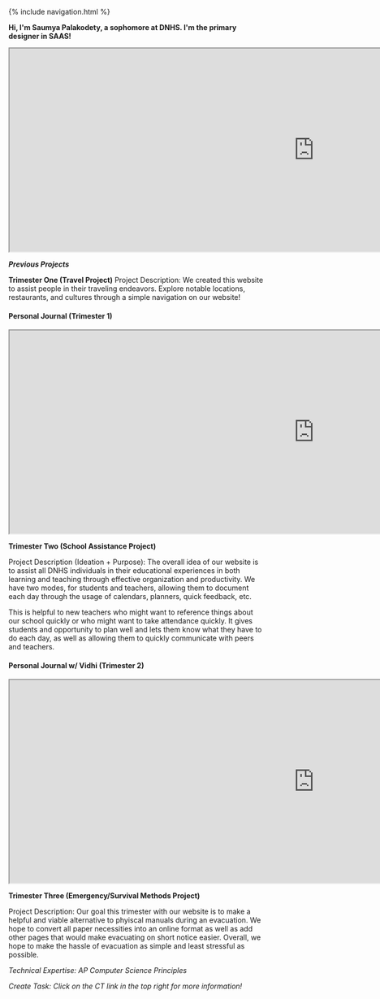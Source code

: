 {% include navigation.html %}

**Hi, I'm Saumya Palakodety, a sophomore at DNHS. I'm the primary designer in SAAS!**

<iframe width="1200" height="400" src="https://sarayu-pr11.github.io/saas/" title="Trimester 1 Personal Journal" frameborder="8"></iframe>

**_Previous Projects_**

**Trimester One (Travel Project)**
Project Description: We created this website to assist people in their traveling endeavors. Explore notable locations, restaurants, and cultures through a simple navigation on our website!

<h4>Personal Journal (Trimester 1)</h4>

<iframe width="1200" height="400" src="https://docs.google.com/document/d/e/2PACX-1vQdRx6NOQL5yXYXe_6_csJb5NQOkA-O-pHjrHNLYUlHWPgrvyXZCTO3MtCrRrr-sfcg3uBVbvMiGktr/pub?embedded=true" title="Trimester 1 Personal Journal" frameborder="8"></iframe>


**Trimester Two (School Assistance Project)**

Project Description (Ideation + Purpose):
The overall idea of our website is to assist all DNHS individuals in their educational experiences in both learning and teaching through effective organization and productivity. We have two modes, for students and teachers, allowing them to document each day through the usage of calendars, planners, quick feedback, etc.

This is helpful to new teachers who might want to reference things about our school quickly or who might want to take attendance quickly. It gives students and opportunity to plan well and lets them know what they have to do each day, as well as allowing them to quickly communicate with peers and teachers.


<h4>Personal Journal w/ Vidhi (Trimester 2)</h4>

<iframe width="1200" height="400" src="https://docs.google.com/document/d/e/2PACX-1vQs513MKBOLdZepwUeyIIsKz9aPX4fma8UqM__P-vdRbxxfy2geMWaSII09B_sz8qD3xqWy_ENX8wig/pub?embedded=true" title="Trimester 1 Personal Journal" frameborder="8"></iframe>


**Trimester Three (Emergency/Survival Methods Project)**

Project Description: Our goal this trimester with our website is to make a helpful and viable alternative to phyiscal manuals during an evacuation. We hope to convert all paper necessities into an online format as well as add other pages that would make evacuating on short notice easier. Overall, we hope to make the hassle of evacuation as simple and least stressful as possible.


*Technical Expertise: AP Computer Science Principles*

*Create Task: Click on the CT link in the top right for more information!*

